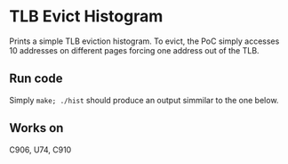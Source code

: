 # TLB Evict Histogram
Prints a simple TLB eviction histogram. 
To evict, the PoC simply accesses 10 addresses on different pages forcing one address out of the TLB.

## Run code
Simply `make; ./hist` should produce an output simmilar to the one below. 

## Works on
C906, U74, C910
